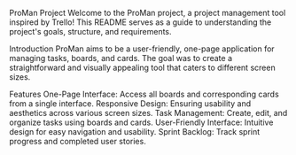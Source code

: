 ProMan Project
Welcome to the ProMan project, a project management tool inspired by Trello! 
This README serves as a guide to understanding the project's goals, structure, and requirements.

Introduction
ProMan aims to be a user-friendly, one-page application for managing tasks, boards, and cards. 
The goal was to create a straightforward and visually appealing tool that caters to different screen sizes.

Features
One-Page Interface: Access all boards and corresponding cards from a single interface.
Responsive Design: Ensuring usability and aesthetics across various screen sizes.
Task Management: Create, edit, and organize tasks using boards and cards.
User-Friendly Interface: Intuitive design for easy navigation and usability.
Sprint Backlog: Track sprint progress and completed user stories.
